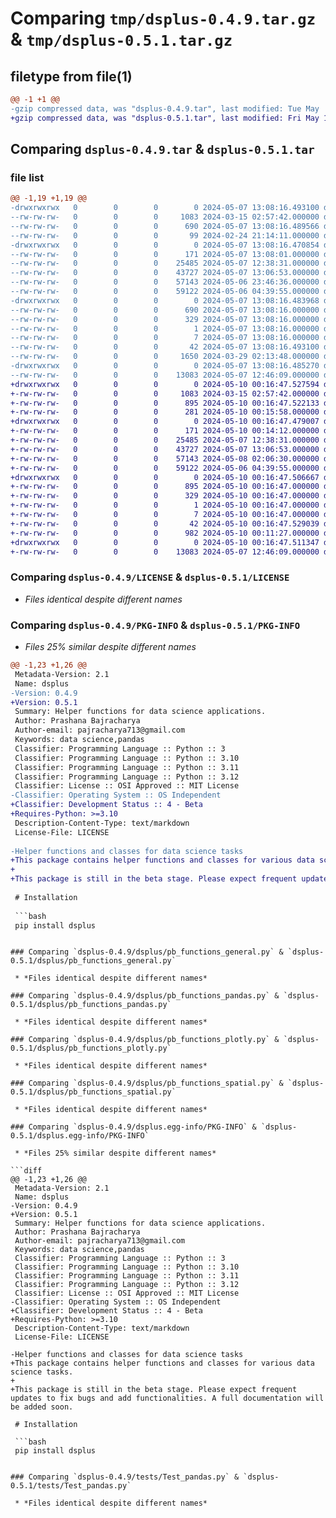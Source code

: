 # Comparing `tmp/dsplus-0.4.9.tar.gz` & `tmp/dsplus-0.5.1.tar.gz`

## filetype from file(1)

```diff
@@ -1 +1 @@
-gzip compressed data, was "dsplus-0.4.9.tar", last modified: Tue May  7 13:08:16 2024, max compression
+gzip compressed data, was "dsplus-0.5.1.tar", last modified: Fri May 10 00:16:47 2024, max compression
```

## Comparing `dsplus-0.4.9.tar` & `dsplus-0.5.1.tar`

### file list

```diff
@@ -1,19 +1,19 @@
-drwxrwxrwx   0        0        0        0 2024-05-07 13:08:16.493100 dsplus-0.4.9/
--rw-rw-rw-   0        0        0     1083 2024-03-15 02:57:42.000000 dsplus-0.4.9/LICENSE
--rw-rw-rw-   0        0        0      690 2024-05-07 13:08:16.489566 dsplus-0.4.9/PKG-INFO
--rw-rw-rw-   0        0        0       99 2024-02-24 21:14:11.000000 dsplus-0.4.9/README.md
-drwxrwxrwx   0        0        0        0 2024-05-07 13:08:16.470854 dsplus-0.4.9/dsplus/
--rw-rw-rw-   0        0        0      171 2024-05-07 13:08:01.000000 dsplus-0.4.9/dsplus/__init__.py
--rw-rw-rw-   0        0        0    25485 2024-05-07 12:38:31.000000 dsplus-0.4.9/dsplus/pb_functions_general.py
--rw-rw-rw-   0        0        0    43727 2024-05-07 13:06:53.000000 dsplus-0.4.9/dsplus/pb_functions_pandas.py
--rw-rw-rw-   0        0        0    57143 2024-05-06 23:46:36.000000 dsplus-0.4.9/dsplus/pb_functions_plotly.py
--rw-rw-rw-   0        0        0    59122 2024-05-06 04:39:55.000000 dsplus-0.4.9/dsplus/pb_functions_spatial.py
-drwxrwxrwx   0        0        0        0 2024-05-07 13:08:16.483968 dsplus-0.4.9/dsplus.egg-info/
--rw-rw-rw-   0        0        0      690 2024-05-07 13:08:16.000000 dsplus-0.4.9/dsplus.egg-info/PKG-INFO
--rw-rw-rw-   0        0        0      329 2024-05-07 13:08:16.000000 dsplus-0.4.9/dsplus.egg-info/SOURCES.txt
--rw-rw-rw-   0        0        0        1 2024-05-07 13:08:16.000000 dsplus-0.4.9/dsplus.egg-info/dependency_links.txt
--rw-rw-rw-   0        0        0        7 2024-05-07 13:08:16.000000 dsplus-0.4.9/dsplus.egg-info/top_level.txt
--rw-rw-rw-   0        0        0       42 2024-05-07 13:08:16.493100 dsplus-0.4.9/setup.cfg
--rw-rw-rw-   0        0        0     1650 2024-03-29 02:13:48.000000 dsplus-0.4.9/setup.py
-drwxrwxrwx   0        0        0        0 2024-05-07 13:08:16.485270 dsplus-0.4.9/tests/
--rw-rw-rw-   0        0        0    13083 2024-05-07 12:46:09.000000 dsplus-0.4.9/tests/Test_pandas.py
+drwxrwxrwx   0        0        0        0 2024-05-10 00:16:47.527594 dsplus-0.5.1/
+-rw-rw-rw-   0        0        0     1083 2024-03-15 02:57:42.000000 dsplus-0.5.1/LICENSE
+-rw-rw-rw-   0        0        0      895 2024-05-10 00:16:47.522133 dsplus-0.5.1/PKG-INFO
+-rw-rw-rw-   0        0        0      281 2024-05-10 00:15:58.000000 dsplus-0.5.1/README.md
+drwxrwxrwx   0        0        0        0 2024-05-10 00:16:47.479007 dsplus-0.5.1/dsplus/
+-rw-rw-rw-   0        0        0      171 2024-05-10 00:14:12.000000 dsplus-0.5.1/dsplus/__init__.py
+-rw-rw-rw-   0        0        0    25485 2024-05-07 12:38:31.000000 dsplus-0.5.1/dsplus/pb_functions_general.py
+-rw-rw-rw-   0        0        0    43727 2024-05-07 13:06:53.000000 dsplus-0.5.1/dsplus/pb_functions_pandas.py
+-rw-rw-rw-   0        0        0    57143 2024-05-08 02:06:30.000000 dsplus-0.5.1/dsplus/pb_functions_plotly.py
+-rw-rw-rw-   0        0        0    59122 2024-05-06 04:39:55.000000 dsplus-0.5.1/dsplus/pb_functions_spatial.py
+drwxrwxrwx   0        0        0        0 2024-05-10 00:16:47.506667 dsplus-0.5.1/dsplus.egg-info/
+-rw-rw-rw-   0        0        0      895 2024-05-10 00:16:47.000000 dsplus-0.5.1/dsplus.egg-info/PKG-INFO
+-rw-rw-rw-   0        0        0      329 2024-05-10 00:16:47.000000 dsplus-0.5.1/dsplus.egg-info/SOURCES.txt
+-rw-rw-rw-   0        0        0        1 2024-05-10 00:16:47.000000 dsplus-0.5.1/dsplus.egg-info/dependency_links.txt
+-rw-rw-rw-   0        0        0        7 2024-05-10 00:16:47.000000 dsplus-0.5.1/dsplus.egg-info/top_level.txt
+-rw-rw-rw-   0        0        0       42 2024-05-10 00:16:47.529039 dsplus-0.5.1/setup.cfg
+-rw-rw-rw-   0        0        0      982 2024-05-10 00:11:27.000000 dsplus-0.5.1/setup.py
+drwxrwxrwx   0        0        0        0 2024-05-10 00:16:47.511347 dsplus-0.5.1/tests/
+-rw-rw-rw-   0        0        0    13083 2024-05-07 12:46:09.000000 dsplus-0.5.1/tests/Test_pandas.py
```

### Comparing `dsplus-0.4.9/LICENSE` & `dsplus-0.5.1/LICENSE`

 * *Files identical despite different names*

### Comparing `dsplus-0.4.9/PKG-INFO` & `dsplus-0.5.1/PKG-INFO`

 * *Files 25% similar despite different names*

```diff
@@ -1,23 +1,26 @@
 Metadata-Version: 2.1
 Name: dsplus
-Version: 0.4.9
+Version: 0.5.1
 Summary: Helper functions for data science applications.
 Author: Prashana Bajracharya
 Author-email: pajracharya713@gmail.com
 Keywords: data science,pandas
 Classifier: Programming Language :: Python :: 3
 Classifier: Programming Language :: Python :: 3.10
 Classifier: Programming Language :: Python :: 3.11
 Classifier: Programming Language :: Python :: 3.12
 Classifier: License :: OSI Approved :: MIT License
-Classifier: Operating System :: OS Independent
+Classifier: Development Status :: 4 - Beta
+Requires-Python: >=3.10
 Description-Content-Type: text/markdown
 License-File: LICENSE
 
-Helper functions and classes for data science tasks
+This package contains helper functions and classes for various data science tasks.
+
+This package is still in the beta stage. Please expect frequent updates to fix bugs and add functionalities. A full documentation will be added soon.
 
 # Installation
 
 ```bash
 pip install dsplus
 ```
```

### Comparing `dsplus-0.4.9/dsplus/pb_functions_general.py` & `dsplus-0.5.1/dsplus/pb_functions_general.py`

 * *Files identical despite different names*

### Comparing `dsplus-0.4.9/dsplus/pb_functions_pandas.py` & `dsplus-0.5.1/dsplus/pb_functions_pandas.py`

 * *Files identical despite different names*

### Comparing `dsplus-0.4.9/dsplus/pb_functions_plotly.py` & `dsplus-0.5.1/dsplus/pb_functions_plotly.py`

 * *Files identical despite different names*

### Comparing `dsplus-0.4.9/dsplus/pb_functions_spatial.py` & `dsplus-0.5.1/dsplus/pb_functions_spatial.py`

 * *Files identical despite different names*

### Comparing `dsplus-0.4.9/dsplus.egg-info/PKG-INFO` & `dsplus-0.5.1/dsplus.egg-info/PKG-INFO`

 * *Files 25% similar despite different names*

```diff
@@ -1,23 +1,26 @@
 Metadata-Version: 2.1
 Name: dsplus
-Version: 0.4.9
+Version: 0.5.1
 Summary: Helper functions for data science applications.
 Author: Prashana Bajracharya
 Author-email: pajracharya713@gmail.com
 Keywords: data science,pandas
 Classifier: Programming Language :: Python :: 3
 Classifier: Programming Language :: Python :: 3.10
 Classifier: Programming Language :: Python :: 3.11
 Classifier: Programming Language :: Python :: 3.12
 Classifier: License :: OSI Approved :: MIT License
-Classifier: Operating System :: OS Independent
+Classifier: Development Status :: 4 - Beta
+Requires-Python: >=3.10
 Description-Content-Type: text/markdown
 License-File: LICENSE
 
-Helper functions and classes for data science tasks
+This package contains helper functions and classes for various data science tasks.
+
+This package is still in the beta stage. Please expect frequent updates to fix bugs and add functionalities. A full documentation will be added soon.
 
 # Installation
 
 ```bash
 pip install dsplus
 ```
```

### Comparing `dsplus-0.4.9/tests/Test_pandas.py` & `dsplus-0.5.1/tests/Test_pandas.py`

 * *Files identical despite different names*

